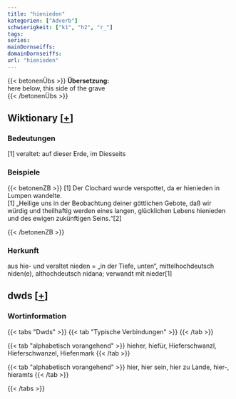 ```yaml
---
title: "hienieden"
kategorien: ["Adverb"]
schwierigkeit: ["k1", "h2", "r_"]
tags:
series:
mainDornseiffs:
domainDornseiffs:
url: "hienieden"
---
```


{{< betonenÜbs >}}
**Übersetzung:**  
here below, this side of the grave  
{{< /betonenÜbs >}}

## Wiktionary [[+](https://de.wiktionary.org/wiki/hienieden)]

### Bedeutungen
[1] veraltet: auf dieser Erde, im Diesseits  

### Beispiele
{{< betonenZB >}}
[1] Der Clochard wurde verspottet, da er hienieden in Lumpen wandelte.  
[1] „Heilige uns in der Beobachtung deiner göttlichen Gebote, daß wir würdig und theilhaftig werden eines langen, glücklichen Lebens hienieden und des ewigen zukünftigen Seins.“[2]  

{{< /betonenZB >}}
### Herkunft
aus hie- und veraltet nieden = „in der Tiefe, unten“, mittelhochdeutsch niden(e), althochdeutsch nidana; verwandt mit nieder[1]  



## dwds [[+](https://www.dwds.de/wb/hienieden)]

### Wortinformation
{{< tabs "Dwds" >}}
{{< tab "Typische Verbindungen" >}}
{{< /tab >}}

{{< tab "alphabetisch vorangehend" >}}
hieher, hiefür, Hieferschwanzl, Hieferschwanzel, Hiefenmark
{{< /tab >}}

{{< tab "alphabetisch vorangehend" >}}
hier, hier sein, hier zu Lande, hier-, hieramts
{{< /tab >}}

{{< /tabs >}}

